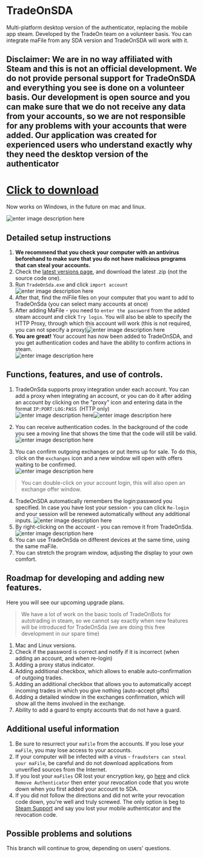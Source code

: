 # TradeOnSDA

Multi-platform desktop version of the authenticator, replacing the mobile app steam. Developed by the TradeOn team on a volunteer basis. You can integrate maFile from any SDA version and TradeOnSDA will work with it.
## Disclaimer: We are in no way affiliated with Steam and this is not an official development. We do not provide personal support for TradeOnSDA and everything you see is done on a volunteer basis. Our development is open source and you can make sure that we do not receive any data from your accounts, so we are not responsible for any problems with your accounts that were added. Our application was created for experienced users who understand exactly why they need the desktop version of the authenticator

# [Click to download](https://github.com/TradeOnSolutions/Steam-Desktop-Authenticator/releases/download/release_1_0/TradeOn.SDA.v_1_0.zip) 
Now works on Windows, in the future on mac and linux.


![enter image description here](https://img1.teletype.in/files/cd/90/cd90e028-c746-4b8e-ba50-0112e59667a6.png)

## Detailed setup instructions

 1. **We recommend that you check your computer with an antivirus beforehand to make sure that you do not have malicious programs that can steal your accounts.**
 2. Check the [latest versions page](https://github.com/TradeOnSolutions/Steam-Desktop-Authenticator/releases/latest), and download the latest .zip (not the source code one).
 3. Run `TradeOnSda.exe` and click `import account`<br/>
![enter image description here](https://img2.teletype.in/files/d3/f2/d3f2560b-9d57-4b03-a4da-6b969b2b013d.png)
 4. After that, find the miFile files on your computer that you want to add to TradeOnSda (you can select many accounts at once)
 5. After adding MaFile - you need to `enter the password` from the added steam account and click `Try login`. You will also be able to specify the HTTP Proxy, through which this account will work (this is not required, you can not specify a proxy)![enter image description here](https://img2.teletype.in/files/18/1d/181d5f24-9206-4fed-8fea-ea3645253b2c.png)
 6. **You are great!** Your account has now been added to TradeOnSDA, and you get authentication codes and have the ability to confirm actions in steam.<br/>
![enter image description here](https://img2.teletype.in/files/55/bf/55bffa75-2c27-4aaa-a638-cdefdbb97119.png)


## Functions, features, and use of controls. 

1.  TradeOnSda supports proxy integration under each account. You can add a proxy when integrating an account, or you can do it after adding an account by clicking on the "proxy" icon and entering data in the format `IP:PORT:LOG:PASS `(HTTP only) <br/>
 ![enter image description here](https://img4.teletype.in/files/39/a8/39a87d80-6451-4216-9a95-3f3f22f6fefe.png)![enter image description here](https://img1.teletype.in/files/8e/ba/8eba6611-7e7a-4e3c-8bf6-76079428db1c.png)
		
2. You can receive authentication codes. In the background of the code you see a moving line that shows the time that the code will still be valid.<br/>
![enter image description here](https://img2.teletype.in/files/9d/9e/9d9e6e1d-2ad0-4b34-b59a-98bd273c47f8.png)
3. You can confirm outgoing exchanges or put items up for sale. To do this, click on the `exchanges` icon and a new window will open with offers waiting to be confirmed.<br/> ![enter image description here](https://img2.teletype.in/files/9a/41/9a415365-79d6-4139-816f-ecae3a62f19f.png)
>You can double-click on your account login, this will also open an exchange offer window. 
4. TradeOnSDA automatically remembers the login:password you specified. In case you have lost your session - you can click `Re-login` and your session will be renewed automatically without any additional inputs. ![enter image description here](https://img1.teletype.in/files/03/fb/03fb4a59-2b1b-44dd-9972-372b8bf61dd2.png)
5. By right-clicking on the account - you can remove it from TradeOnSda.<br/> ![enter image description here](https://img2.teletype.in/files/1c/1e/1c1e540b-222d-46e1-97c3-38457c1c4526.png)
6. You can use TradeOnSda on different devices at the same time, using the same maFile.
7. You can stretch the program window, adjusting the display to your own comfort.

## Roadmap for developing and adding new features. 

Here you will see our upcoming upgrade plans. 
>We have a lot of work on the basic tools of TradeOnBots for autotrading in steam, so we cannot say exactly when new features will be introduced for TradeOnSda (we are doing this free development in our spare time)

1. Mac and Linux versions.
2. Check if the password is correct and notify if it is incorrect (when adding an account, and when re-login)
3. Adding a proxy status indicator.
4. Adding additional checkbox, which allows to enable auto-confirmation of outgoing trades.
5. Adding an additional checkbox that allows you to automatically accept incoming trades in which you give nothing (auto-accept gifts)
6. Adding a detailed window in the exchanges confirmation, which will show all the items involved in the exchange.
7. Ability to add a guard to empty accounts that do not have a guard.

## Additional useful information

1. Be sure to resurrect your `maFile` from the accounts. If you lose your `maFile`, you may lose access to your accounts.
2. If your computer will be infected with a virus - `fraudsters can steal your maFile`, be careful and do not download applications from unverified sources from the Internet. 
3. If you lost your `maFiles` OR lost your encryption key, go [here](https://store.steampowered.com/twofactor/manage) and click `Remove Authenticator` then enter your revocation code that you wrote down when you first added your account to SDA.
4. If you did not follow the directions and did not write your revocation code down, you're well and truly screwed. The only option is beg to [Steam Support](https://support.steampowered.com/) and say you lost your mobile authenticator and the revocation code.

## Possible problems and solutions

This branch will continue to grow, depending on users' questions.
